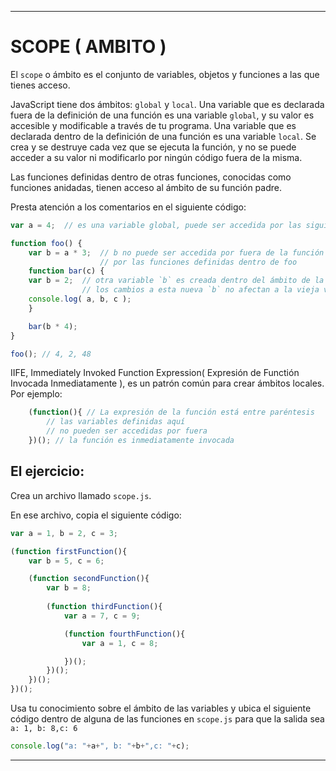 ---

# SCOPE ( AMBITO )

El `scope` o ámbito es el conjunto de variables, objetos y funciones a las que tienes acceso.

JavaScript tiene dos ámbitos: `global` y `local`. Una variable que es declarada fuera de la definición de una función es una variable `global`, y su valor es accesible y modificable a través de tu programa. Una variable que es declarada dentro de la definición de una función es una variable `local`. Se crea y se destruye cada vez que se ejecuta la función, y no se puede acceder a su valor ni modificarlo por ningún código fuera de la misma.

Las funciones definidas dentro de otras funciones, conocidas como funciones anidadas, tienen acceso al ámbito de su función padre.

Presta atención a los comentarios en el siguiente código:

```js
var a = 4;	// es una variable global, puede ser accedida por las siguientes funciones

function foo() {
	var b = a * 3;	// b no puede ser accedida por fuera de la función foo, pero puede ser accedida
					// por las funciones definidas dentro de foo
	function bar(c) {
	var b = 2;  // otra variable `b` es creada dentro del ámbito de la función bar
				// los cambios a esta nueva `b` no afectan a la vieja variable `b` 
	console.log( a, b, c );
	}

	bar(b * 4);
}

foo(); // 4, 2, 48
```
IIFE, Immediately Invoked Function Expression( Expresión de Functión Invocada Inmediatamente ), es un patrón común para crear ámbitos locales.
Por ejemplo:
```js
	(function(){ // La expresión de la función está entre paréntesis
		// las variables definidas aquí
		// no pueden ser accedidas por fuera
	})(); // la función es inmediatamente invocada
```
## El ejercicio:

Crea un archivo llamado `scope.js`.

En ese archivo, copia el siguiente código:
```js
var a = 1, b = 2, c = 3;

(function firstFunction(){
	var b = 5, c = 6;

	(function secondFunction(){
		var b = 8;
		
		(function thirdFunction(){
			var a = 7, c = 9;

			(function fourthFunction(){
				var a = 1, c = 8;

			})();
		})();
	})();
})();
```

Usa tu conocimiento sobre el ámbito de las variables y ubica el siguiente código dentro de alguna de las funciones
en `scope.js` para que la salida sea `a: 1, b: 8,c: 6`
```js
console.log("a: "+a+", b: "+b+",c: "+c);
```
---
